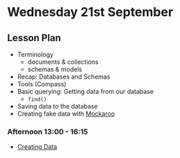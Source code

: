 # Wednesday 21st September

## Lesson Plan

- Terminology
  - documents & collections
  - schemas & models
- Recap: Databases and Schemas
- Tools (Compass)
- Basic querying: Getting data from our database
  - `find()`
- Saving data to the database
- Creating fake data with [Mockaroo](https://mockaroo.com/)

### Afternoon 13:00 - 16:15

- [Creating Data](https://github.com/FrancoSpeziali/db-creating-data)
